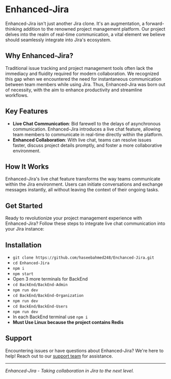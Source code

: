 # Enhanced-Jira

Enhanced-Jira isn't just another Jira clone. It's an augmentation, a forward-thinking addition to the renowned project management platform. Our project delves into the realm of real-time communication, a vital element we believe should seamlessly integrate into Jira's ecosystem.

## Why Enhanced-Jira?

Traditional issue tracking and project management tools often lack the immediacy and fluidity required for modern collaboration. We recognized this gap when we encountered the need for instantaneous communication between team members while using Jira. Thus, Enhanced-Jira was born out of necessity, with the aim to enhance productivity and streamline workflows.

## Key Features

- **Live Chat Communication**: Bid farewell to the delays of asynchronous communication. Enhanced-Jira introduces a live chat feature, allowing team members to communicate in real-time directly within the platform.
- **Enhanced Collaboration**: With live chat, teams can resolve issues faster, discuss project details promptly, and foster a more collaborative environment.

## How It Works

Enhanced-Jira's live chat feature transforms the way teams communicate within the Jira environment. Users can initiate conversations and exchange messages instantly, all without leaving the context of their ongoing tasks.

## Get Started

Ready to revolutionize your project management experience with Enhanced-Jira? Follow these steps to integrate live chat communication into your Jira instance:

## Installation

- `git clone https://github.com/haseebahmed248/Enchanced-Jira.git`
- `cd Enhanced-Jira`
- `npm i`
- `npm start`
- Open 3 more terminals for BackEnd
- `cd BackEnd/BackEnd-Admin`
- `npm run dev`
- `cd BackEnd/BackEnd-Organization`
- `npm run dev`
- `cd BackEnd/BackEnd-Users`
- `npm run dev`
- In each BackEnd terminal use `npm i`
- **Must Use Linux because the project contains Redis**


## Support

Encountering issues or have questions about Enhanced-Jira? We're here to help! Reach out to our [support team](mailto:haseebahmed6621@gmail.com) for assistance.

---

*Enhanced-Jira - Taking collaboration in Jira to the next level.*
